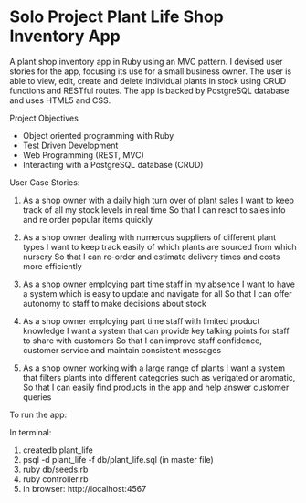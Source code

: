 # Solo Project Plant Life Shop Inventory App
A plant shop inventory app in Ruby using an MVC pattern. I devised user stories for the app, focusing its use for a small business owner. The user is able to view, edit, create and delete individual plants in stock using CRUD functions and RESTful routes. The app is backed by PostgreSQL database and uses HTML5 and CSS.

Project Objectives
- Object oriented programming with Ruby
- Test Driven Development
- Web Programming (REST, MVC)
- Interacting with a PostgreSQL database (CRUD)

User Case Stories:
1.  As a shop owner with a daily high turn over of plant sales 
    I want to keep track of all my stock levels in real time
    So that I can react to sales info and re order popular items quickly 

2.  As a shop owner dealing with numerous suppliers of different plant types
    I want to keep track easily of which plants are sourced from which nursery
    So that I can re-order and estimate delivery times and costs more efficiently

3.  As a shop owner employing part time staff in my absence
    I want to have a system which is easy to update and navigate for all
    So that I can offer autonomy to staff to make decisions about stock

4.  As a shop owner employing part time staff with limited product knowledge
    I want a system that can provide key talking points for staff to share with customers
    So that I can improve staff confidence, customer service and maintain consistent messages
    
5.  As a shop owner working with a large range of plants
    I want a system that filters plants into different categories such as verigated or aromatic,
    So that I can easily find products in the app and help answer customer queries

To run the app:

In terminal:
1.  createdb plant_life
2.  psql -d plant_life -f db/plant_life.sql (in master file)
3.  ruby db/seeds.rb
4.  ruby controller.rb
5.  in browser: http://localhost:4567



